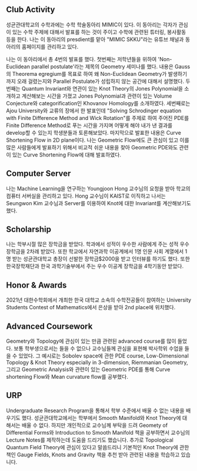 ## Club Activity
성균관대학교의 수학과에는 수학 학술동아리 MIMIC이 있다. 이 동아리는 각자가 관심이 있는 수학 주제에 대해서 발표를 하는 것이 주이고 수학에 관련된 튜터링, 봉사활동 등을 한다. 나는 이 동아리의 presdient를 맡아 "MIMIC SKKU"라는 유튜브 채널과 동아리의 홈페이지를 관리하고 있다. 

나는 이 동아리에서 총 4번의 발표를 했다. 첫번째는 저학년들을 위하여 'Non-Euclidean parallel postulate'라는 제목의 Geometry 세미나를 했다. 내용은 Gauss의 Theorema egregium를 목표로 하여 왜 Non-Euclidean Geometry가 발생하기까지 오래 걸렸는지와 Parallel Postulate가 성립하지 않는 공간에 대해서 설명했다. 두번째는 Quantum Invariant와 연관이 있는 Knot Theory의 Jones Polynomial을 소개하고 계산해보는 시간을 가졌고 Jones Polynomial과 관련이 있는 Volume Conjecture와 categorification인 Khovanov Homology를 소개하였다. 세번째로는 Ajou University와 교류의 장에서 한 발표인데 "Solving Schrodinger equation with Finite Difference Method and Wick Rotation"를 주제로 하여 주어진 PDE를 Finite Difference Method로 푸는 시간을 가지며 어떻게 해야 내가 낸 결과를 develop할 수 있는지 학생분들과 토론해보았다. 마지막으로 발표한 내용은 Curve Shortening Flow in 2D plane이다. 나는 Geometric Flow에도 큰 관심이 있고 이를 많은 사람들에게 발표하기 위해서 비교적 쉬운 내용을 찾아 Geometric PDE와도 관련이 있는 Curve Shortening Flow에 대해 발표하였다. 

## Computer Server
나는 Machine Learning을 연구하는 Youngjoon Hong 교수님의 요청을 받아 학교의 컴퓨터 서버실을 관리하고 있다. Hong 교수님이 KAIST로 이직하고 나서는 Seungwon Kim 교수님과 Server를 이용하여 Knot에 대한 Invariant를 계산해보기도 했다.

## Scholarship
나는 학부시절 많은 장학금을 받았다. 학과에서 성적이 우수한 사람에게 주는 성적 우수 장학금을 2차례 받았다. 또한 학교에서 자연과학 이공계에서 1명 인문 사회 계열에서 1명 받는 성균관대학교 총장이 선발한 장학금$2000을 받고 인터뷰를 하기도 했다. 또한 한국장학재단과 한국 과학기술부에서 주는 우수 이공계 장학금을 4학기동안 받았다.

## Honor & Awards
2021년 대한수학회에서 개최한 한국 대학교 소속의 수학전공들이 참여하는 University Students Contest of Mathematics에서 은상을 받아 2nd place에 위치했다. 

## Advanced Coursework
Geometry와 Topology에 관심이 있는 만큼 관련된 advanced course를 많이 들었다. 보통 학부생으로서는 들을 수 없으나 교수님들께 관심을 표현해 박사학위 수업을 들을 수 있었다. 그 예시로는 Sobolev space에 관한 PDE course, Low-Dimensional Topology & Knot Theory especially in 3-dimension, Riemmanian Geometry, 그리고 Geometric Analysis와 관련이 있는 Geometric PDE를 통해 Curve shortening Flow와 Mean curvature flow를 공부했다.

## URP
Undergraduate Research Program을 통해서 학부 수준에서 배울 수 없는 내용을 배우기도 했다. 성균관대학교에서는 학부에서 Smooth Manifold와 Knot Theory에 대해서는 배울 수 없다. 하지만 개인적으로 교수님께 부탁을 드려 Geomety of Differential Forms와 Introduction to Smooth Manifold 책을 공부하면서 교수님의 Lecture Notes를 제작하는데 도움을 드리기도 했습니다. 추가로 Topological Quantum Field Theory에 관심이 있다고 말씀드리니 기본적인 Knot Theory에 관한 책인 Gauge Fields, Knots and Gravity 책을 추천 받아 관련된 내용을 학습하고 있습니다.